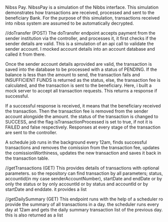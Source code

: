Nibss Pay.
NibssPay is a simulation of the Nibbs interface. This simulation demonstrates how transactions are received, processed and sent to the beneficiary Bank. For the purpose of this simulation, 
transactions received into nibss system are assumed to be automatically decrypted.

//doTransfer (POST)
The doTransfer endpoint accepts payment from the sender institution via the controller, and processes it, it first checks if the sender details are valid. This is a simulation of an api call to validate
the sender account. I mocked account details into an account database and called it from there. 

Once the sender account details aprovided are valid, the transaction is saved into the database to be processed with a status of PENDING. If the balance is less than the amount to send, 
the transaction fails and INSUFFICIENT FUNDS is returned as the status, else, the transaction fee is calculated, and the transaction is sent to the beneficiary. Here, i built a mock 
server to accept all transaction requests. This returns a response if successful.

If a successful response is received, it means that the beneficiary received the transaction. Then the transaction fee is removed from the sender account alongside the amount. the status
of the transaction is changed to SUCCESS, and the flag isTransactionProcessed is set to true, if not it is FAILED and false respectively. Responses at every stage of the transaction are
sent to the controller.

A schedule job runs in the background every 12am, finds successful transactions and removes the comission from the transaction fee, updates the comissionWorthiness, updates the new 
transaction and saves it back in the transaction table.

//getTransactions (GET)
This provides details of transactions with optional parameters.
so the repository can find transaction by all parameters; status, accountid(in my case senderAccountNumber), startDate and endDate
or by only the status
or by only accountId
or by status and accountId
or by startDate and enddate.
it provides a list

//getDailySummary (GET)
This endpoint runs with the help of a scheduler ro provide the summary of all transactions in a day. the scheduler runs every day at 12am and gets the daily summary transaction list of the
previous day. 
this is also returned as a list


